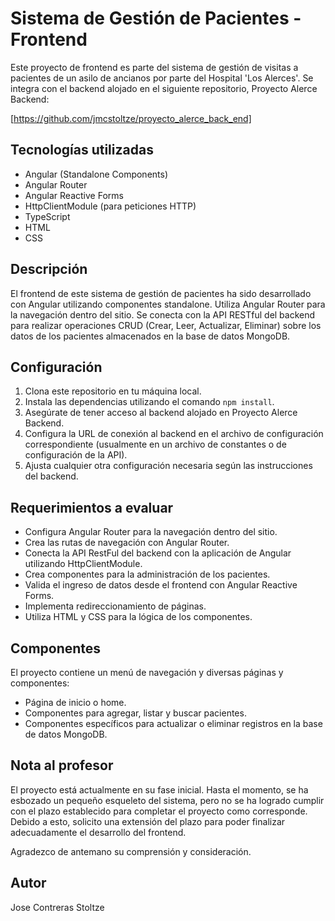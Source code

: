 # Sistema de Gestión de Pacientes - Frontend

Este proyecto de frontend es parte del sistema de gestión de visitas a pacientes de un asilo de ancianos por parte del Hospital 'Los Alerces'. Se integra con el backend alojado en el siguiente repositorio, Proyecto Alerce Backend:

[https://github.com/jmcstoltze/proyecto_alerce_back_end]

## Tecnologías utilizadas

- Angular (Standalone Components)
- Angular Router
- Angular Reactive Forms
- HttpClientModule (para peticiones HTTP)
- TypeScript
- HTML
- CSS

## Descripción

El frontend de este sistema de gestión de pacientes ha sido desarrollado con Angular utilizando componentes standalone. Utiliza Angular Router para la navegación dentro del sitio. Se conecta con la API RESTful del backend para realizar operaciones CRUD (Crear, Leer, Actualizar, Eliminar) sobre los datos de los pacientes almacenados en la base de datos MongoDB.

## Configuración

1. Clona este repositorio en tu máquina local.
2. Instala las dependencias utilizando el comando `npm install`.
3. Asegúrate de tener acceso al backend alojado en Proyecto Alerce Backend.
4. Configura la URL de conexión al backend en el archivo de configuración correspondiente (usualmente en un archivo de constantes o de configuración de la API).
5. Ajusta cualquier otra configuración necesaria según las instrucciones del backend.

## Requerimientos a evaluar

- Configura Angular Router para la navegación dentro del sitio.
- Crea las rutas de navegación con Angular Router.
- Conecta la API RestFul del backend con la aplicación de Angular utilizando HttpClientModule.
- Crea componentes para la administración de los pacientes.
- Valida el ingreso de datos desde el frontend con Angular Reactive Forms.
- Implementa redireccionamiento de páginas.
- Utiliza HTML y CSS para la lógica de los componentes.

## Componentes

El proyecto contiene un menú de navegación y diversas páginas y componentes:

- Página de inicio o home.
- Componentes para agregar, listar y buscar pacientes.
- Componentes específicos para actualizar o eliminar registros en la base de datos MongoDB.

## Nota al profesor

El proyecto está actualmente en su fase inicial. Hasta el momento, se ha esbozado un pequeño esqueleto del sistema, pero no se ha logrado cumplir con el plazo establecido para completar el proyecto como corresponde. Debido a esto, solicito una extensión del plazo para poder finalizar adecuadamente el desarrollo del frontend.

Agradezco de antemano su comprensión y consideración.

## Autor

Jose Contreras Stoltze
